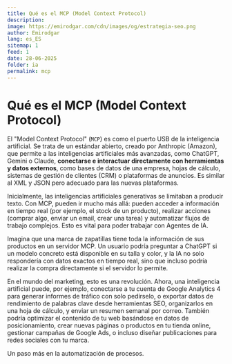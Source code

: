 ```yaml
---
title: Qué es el MCP (Model Context Protocol)
description: 
image: https://emirodgar.com/cdn/images/og/estrategia-seo.png
author: Emirodgar
lang: es_ES
sitemap: 1
feed: 1
date: 28-06-2025
folder: ia
permalink: mcp
---
```


# Qué es el MCP (Model Context Protocol)

El "Model Context Protocol" (`MCP`) es como el puerto USB de la inteligencia artificial. Se trata de un estándar abierto, creado por Anthropic (Amazon), que permite a las inteligencias artificiales más avanzadas, como ChatGPT, Gemini o Claude, **conectarse e interactuar directamente con herramientas y datos externos**, como bases de datos de una empresa, hojas de cálculo, sistemas de gestión de clientes (CRM) o plataformas de anuncios. Es similar al XML y JSON pero adecuado para las nuevas plataformas.

Inicialmente, las inteligencias artificiales generativas se limitaban a producir  texto. Con MCP, pueden ir mucho más allá: pueden acceder a información en tiempo real (por ejemplo, el stock de un producto), realizar acciones (comprar algo, enviar un email, crear una tarea) y automatizar flujos de trabajo complejos. Esto es vital para poder trabajar con Agentes de IA.

Imagina que una marca de zapatillas tiene toda la información de sus productos en un servidor MCP. Un usuario podría preguntar a ChatGPT si un modelo concreto está disponible en su talla y color, y la IA no solo respondería con datos exactos en tiempo real, sino que incluso podría realizar la compra directamente si el servidor lo permite.

En el mundo del marketing, esto es una revolución. Ahora, una inteligencia artificial puede, por ejemplo, conectarse a tu cuenta de Google Analytics 4 para generar informes de tráfico con solo pedírselo, o exportar datos de rendimiento de palabras clave desde herramientas SEO, organizarlos en una hoja de cálculo, y enviar un resumen semanal por correo. También podría optimizar el contenido de tu web basándose en datos de posicionamiento, crear nuevas páginas o productos en tu tienda online, gestionar campañas de Google Ads, o incluso diseñar publicaciones para redes sociales con tu marca.

Un paso más en la automatización de procesos.
